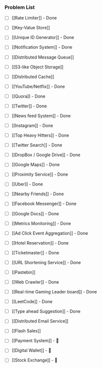 ### Problem List
- [ ] [[Rate Limiter]] - Done
- [ ] [[Key-Value Store]]
- [ ] [[Unique ID Generator]] - Done 
- [ ] [[Notification System]] - Done 
- [ ] [[Distributed Message Queue]]
- [ ] [[S3-like Object Storage]]
- [ ] [[Distributed Cache]]

- [ ] [[YouTube/Netflix]] - Done
- [ ] [[Quora]] - Done 
- [ ] [[Twitter]] - Done
- [ ] [[News feed System]] - Done
- [ ] [[Instagram]] - Done
- [ ] [[Top Heavy Hitters]] - Done
- [ ] [[Twitter Search]] - Done
- [ ] [[DropBox / Google Drive]] - Done

- [ ] [[Google Maps]] - Done
- [ ] [[Proximity Service]] - Done
- [ ] [[Uber]] - Done
- [ ] [[Nearby Friends]] - Done
- [ ] [[Facebook Messenger]] - Done
- [ ] [[Google Docs]] - Done 

- [ ] [[Metrics Monitoring]] - Done 
- [ ] [[Ad Click Event Aggregation]] - Done

- [ ] [[Hotel Reservation]] - Done
- [ ] [[Ticketmaster]] - Done

- [ ] [[URL Shortening Service]] - Done
- [ ] [[Pastebin]]

- [ ] [[Web Crawler]] - Done
- [ ] [[Real-time Gaming Leader board]] - Done
- [ ] [[LeetCode]] - Done
- [ ] [[Type ahead Suggestion]] - Done
- [ ] [[Distributed Email Service]]
- [ ] [[Flash Sales]]

- [ ] [[Payment System]] - 🔽 
- [ ] [[Digital Wallet]] - 🔽 
- [ ] [[Stock Exchange]] - 🔽 